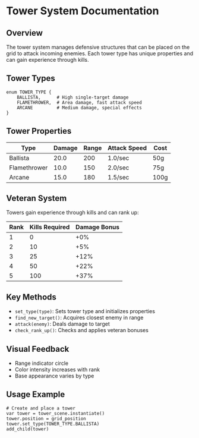 # Tower System Documentation

## Overview
The tower system manages defensive structures that can be placed on the grid to attack incoming enemies. Each tower type has unique properties and can gain experience through kills.

## Tower Types
```gdscript
enum TOWER_TYPE {
    BALLISTA,      # High single-target damage
    FLAMETHROWER,  # Area damage, fast attack speed
    ARCANE         # Medium damage, special effects
}
```

## Tower Properties
| Type         | Damage | Range | Attack Speed | Cost |
|--------------|--------|-------|--------------|------|
| Ballista     | 20.0   | 200   | 1.0/sec     | 50g  |
| Flamethrower | 10.0   | 150   | 2.0/sec     | 75g  |
| Arcane       | 15.0   | 180   | 1.5/sec     | 100g |

## Veteran System
Towers gain experience through kills and can rank up:

| Rank | Kills Required | Damage Bonus |
|------|---------------|--------------|
| 1    | 0            | +0%          |
| 2    | 10           | +5%          |
| 3    | 25           | +12%         |
| 4    | 50           | +22%         |
| 5    | 100          | +37%         |

## Key Methods
- `set_type(type)`: Sets tower type and initializes properties
- `find_new_target()`: Acquires closest enemy in range
- `attack(enemy)`: Deals damage to target
- `check_rank_up()`: Checks and applies veteran bonuses

## Visual Feedback
- Range indicator circle
- Color intensity increases with rank
- Base appearance varies by type

## Usage Example
```gdscript
# Create and place a tower
var tower = tower_scene.instantiate()
tower.position = grid_position
tower.set_type(TOWER_TYPE.BALLISTA)
add_child(tower)
``` 